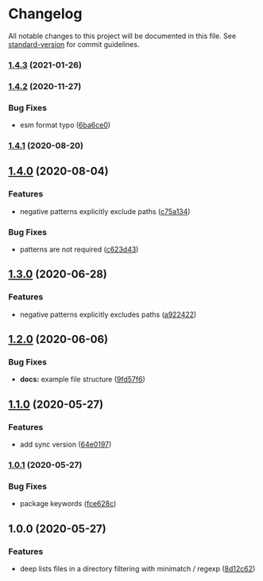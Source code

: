 # Changelog

All notable changes to this project will be documented in this file. See [standard-version](https://github.com/conventional-changelog/standard-version) for commit guidelines.

### [1.4.3](https://github.com/devtin/deep-list-dir/compare/v1.4.2...v1.4.3) (2021-01-26)

### [1.4.2](https://github.com/devtin/deep-list-dir/compare/v1.4.1...v1.4.2) (2020-11-27)


### Bug Fixes

* esm format typo ([6ba6ce0](https://github.com/devtin/deep-list-dir/commit/6ba6ce0dc245dac78dca09fc614d7f71694b8bcb))

### [1.4.1](https://github.com/devtin/deep-list-dir/compare/v1.4.0...v1.4.1) (2020-08-20)

## [1.4.0](https://github.com/devtin/deep-list-dir/compare/v1.2.0...v1.4.0) (2020-08-04)


### Features

* negative patterns explicitly exclude paths ([c75a134](https://github.com/devtin/deep-list-dir/commit/c75a134a1041cc9a2a64a5d34a6ba96523f4937b))


### Bug Fixes

* patterns are not required ([c623d43](https://github.com/devtin/deep-list-dir/commit/c623d43c6fe33712b020c3a3d833a3f005bee756))

## [1.3.0](https://github.com/devtin/deep-list-dir/compare/v1.2.0...v1.3.0) (2020-06-28)


### Features

* negative patterns explicitly excludes paths ([a922422](https://github.com/devtin/deep-list-dir/commit/a922422e1db10dae1e541947301e3743b4c7515c))

## [1.2.0](https://github.com/devtin/deep-list-dir/compare/v1.0.0...v1.2.0) (2020-06-06)


### Bug Fixes

* **docs:** example file structure ([9fd57f6](https://github.com/devtin/deep-list-dir/commit/9fd57f68ff219251fce47c115915ab23ebd48758))

## [1.1.0](https://github.com/devtin/deep-list-dir/compare/v1.0.0...v1.1.0) (2020-05-27)


### Features

* add sync version ([64e0197](https://github.com/devtin/deep-list-dir/commit/64e0197558f9cde71fff2ae7addccc57310fc168))

### [1.0.1](https://github.com/devtin/deep-list-dir/compare/v1.0.0...v1.0.1) (2020-05-27)


### Bug Fixes

* package keywords ([fce628c](https://github.com/devtin/deep-list-dir/commit/fce628cd6f80cdac61281cc26f2686762400d560))

## 1.0.0 (2020-05-27)


### Features

* deep lists files in a directory filtering with minimatch / regexp ([8d12c62](https://github.com/devtin/deep-list-dir/commit/8d12c6261bc6491c0b976a08da80f7e04039d60f))

